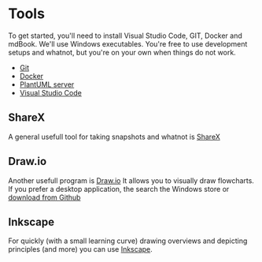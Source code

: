 # Tools

To get started, you'll need to install Visual Studio Code, GIT, Docker and mdBook. We'll use Windows executables. You're free to use development setups and whatnot, but you're on your own when things do not work.

- [Git](./tools/Git.md)
- [Docker](./tools/Docker.md)
- [PlantUML server](./tools/PlantUMLserver.md)
- [Visual Studio Code](./tools/VSCode.md)

## ShareX

A general usefull tool for taking snapshots and whatnot is [ShareX](https://getsharex.com/downloads)

## Draw.io

Another usefull program is [Draw.io](https://www.drawio.com/)
It allows you to visually draw flowcharts. If you prefer a desktop application, the search the Windows store or [download from Github](https://github.com/jgraph/drawio-desktop/releases)

## Inkscape

For quickly (with a small learning curve) drawing overviews and depicting principles (and more) you can use [Inkscape](https://inkscape.org/release/).
